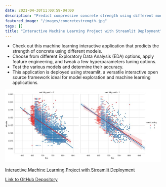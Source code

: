 ```yaml
---
date: 2021-04-30T11:00:59-04:00
description: "Predict compressive concrete strength using different models and determine their accuracy"
featured_image: "/images/concretestrength.jpg"
tags: []
title: "Interactive Machine Learning Project with Streamlit Deployment"
---
```


* Check out this machine learning interactive application that predicts the strength of concrete using different models.
* Choose from different Exploratory Data Analysis (EDA) options, apply feature engineering, and tweak a few hyperparameters tuning options.
* Test the various models and determine their accuracy.
* This application is deployed using streamlit, a versatile interactive open source framework ideal for model exploration and machine learning applications.    
 

[![](/images/chart1.JPG)](https://share.streamlit.io/eamoned/streamlit-cement/main/cement_analysis.py)

[Interactive Machine Learning Project with Streamlit Deployment](https://share.streamlit.io/eamoned/streamlit-cement/main/cement_analysis.py/)

[Link to GitHub Depository](https://github.com/Eamoned/streamlit-cement)